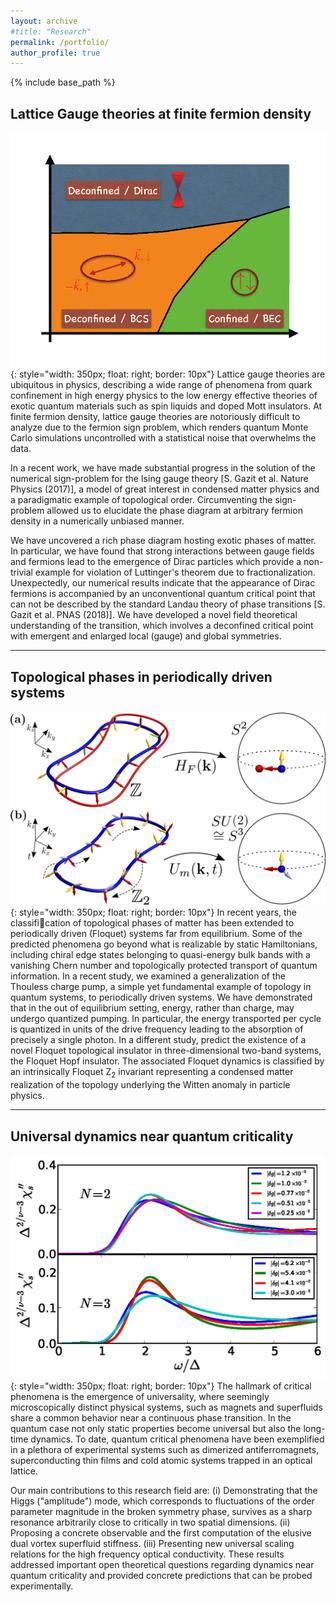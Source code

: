 ```yaml
---
layout: archive
#title: "Research"
permalink: /portfolio/
author_profile: true
---
```


{% include base_path %}

## Lattice Gauge theories at finite fermion density
![](/images/phase_diag_Page_1.jpg){: style="width: 350px; float: right; border: 10px"}
Lattice gauge theories are ubiquitous in physics, describing a wide range of phenomena from quark confinement in high energy physics to the low energy effective theories of exotic quantum materials such as spin liquids and doped Mott insulators. At finite fermion density, lattice gauge theories are notoriously difficult to analyze due to the fermion sign problem, which renders quantum Monte Carlo simulations uncontrolled with a statistical noise that overwhelms the data.

In a recent work, we have made substantial progress in the solution of the numerical sign-problem for the Ising gauge theory [S. Gazit et al. Nature Physics (2017)], a model of great interest in condensed matter physics and a paradigmatic example of topological order. Circumventing the sign-problem allowed us to elucidate the phase diagram at arbitrary fermion density in a numerically unbiased manner.

We have uncovered a rich phase diagram hosting exotic phases of matter. In particular, we have found that strong interactions between gauge fields and fermions lead to the emergence of Dirac particles which provide a non-trivial example for violation of Luttinger's theorem due to fractionalization. Unexpectedly, our numerical results indicate that the appearance of Dirac fermions is accompanied by an unconventional quantum critical point that can not be described by the standard Landau theory of phase transitions [S. Gazit et al. PNAS (2018)]. We have developed a novel field theoretical understanding of the transition, which involves a deconfined critical point with emergent and enlarged local (gauge) and global symmetries.

___

## Topological phases in periodically driven systems

![](/images/FH.jpg){: style="width: 350px; float: right; border: 10px"}
In recent years, the classification of topological phases of matter has been extended to periodically driven (Floquet) systems
far from equilibrium. Some of the predicted phenomena go beyond what is realizable by
static Hamiltonians, including chiral edge states belonging to quasi-energy bulk bands with
a vanishing Chern number and topologically protected transport of quantum information.
In a recent study, we examined a generalization of the Thouless charge pump, a simple
yet fundamental example of topology in quantum systems, to periodically driven systems.
We have demonstrated that in the out of equilibrium setting, energy, rather than charge, may
undergo quantized pumping. In particular, the energy transported per cycle is quantized in
units of the drive frequency leading to the absorption of precisely a single photon.
In a different study, predict the existence of a novel Floquet topological insulator in three-dimensional two-band systems, the Floquet Hopf insulator.
The associated Floquet dynamics is classified by an intrinsically Floquet Z<sub>2</sub> invariant representing a condensed matter realization of the topology underlying the Witten anomaly in particle physics.

___

## Universal dynamics near quantum criticality
![](/images/higgs.jpg){: style="width: 350px; float: right; border: 10px"}
The hallmark of critical phenomena is the emergence of universality, where seemingly microscopically distinct physical systems, such as magnets and superfluids share a common behavior near a continuous phase transition. In the quantum case not only static properties become universal but also the long-time dynamics. To date, quantum critical phenomena have been exemplified in a plethora of experimental systems such as dimerized antiferromagnets, superconducting thin films and cold atomic systems trapped in an optical lattice.  

Our main contributions to this research field are: (i) Demonstrating that the Higgs ("amplitude") mode, which corresponds to fluctuations of the order parameter magnitude in the broken symmetry phase, survives as a sharp resonance arbitrarily close to critically in two spatial dimensions. (ii) Proposing  a concrete observable and the first computation of the elusive dual vortex superfluid stiffness. (iii) Presenting new universal scaling relations for the high frequency optical conductivity. These results addressed important open theoretical questions regarding dynamics near quantum criticality and provided concrete predictions that can be probed experimentally.
